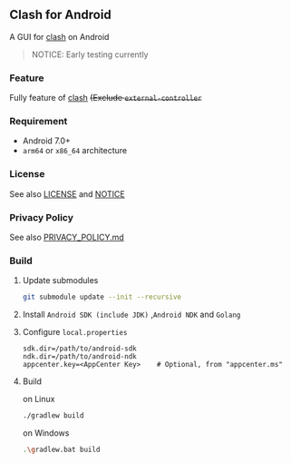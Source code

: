 ## Clash for Android

A GUI for [clash](https://github.com/Dreamacro/clash) on Android

> NOTICE: Early testing currently



### Feature

Fully feature of [clash](https://github.com/Dreamacro/clash) ~~(Exclude `external-controller`~~



### Requirement

* Android 7.0+
* `arm64` or `x86_64` architecture



### License

See also [LICENSE](./LICENSE) and [NOTICE](./NOTICE)



###  Privacy Policy

See also [PRIVACY_POLICY.md](./PRIVACY_POLICY.md)



### Build

1. Update submodules

   ```bash
   git submodule update --init --recursive
   ```

2. Install `Android SDK (include JDK)` ,`Android NDK` and `Golang`

3. Configure `local.properties` 

   ```properties
   sdk.dir=/path/to/android-sdk
   ndk.dir=/path/to/android-ndk
   appcenter.key=<AppCenter Key>    # Optional, from "appcenter.ms"
   ```

4. Build

   on Linux

   ```bash
   ./gradlew build
   ```

   on Windows

   ```bash
   .\gradlew.bat build
   ```

   